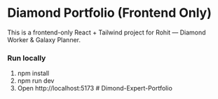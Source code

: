 # Diamond Portfolio (Frontend Only)

This is a frontend-only React + Tailwind project for Rohit — Diamond Worker & Galaxy Planner.

### Run locally
1. npm install
2. npm run dev
3. Open http://localhost:5173
#   D i m o n d - E x p e r t - P o r t f o l i o  
 